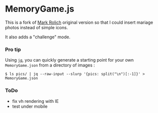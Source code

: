 MemoryGame.js
=================

This is a fork of [Mark Rolich](https://github.com/mark-rolich/MemoryGame.js) original version so that I could insert mariage photos instead of simple icons.

It also adds a "challenge" mode.

### Pro tip

Using [`jq`](https://stedolan.github.io/jq), you can quickly generate a starting point for your own `MemoryGame.json` from a directory of images :

    $ ls pics/ | jq --raw-input --slurp '{pics: split("\n")[:-1]}' > MemoryGame.json

### ToDo

- fix vh rendering with IE
- test under mobile
